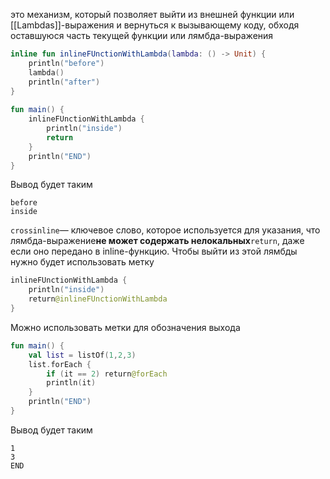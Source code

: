 это механизм, который позволяет выйти из внешней функции или [[Lambdas]]-выражения и вернуться к вызывающему коду, обходя оставшуюся часть
текущей функции или лямбда-выражения

```Kotlin
inline fun inlineFUnctionWithLambda(lambda: () -> Unit) {  
    println("before")  
    lambda()  
    println("after")  
}  
  
fun main() {  
    inlineFUnctionWithLambda {  
        println("inside")  
        return  
    }  
    println("END")  
}
```

Вывод будет таким

```Kotin
before
inside
```

`crossinline`— ключевое слово, которое используется для указания, что лямбда-выражение**не может содержать нелокальных**`return`, даже если
оно передано в inline-функцию. Чтобы выйти из этой лямбды нужно будет использовать метку

```Kotlin
inlineFUnctionWithLambda {  
    println("inside")  
    return@inlineFUnctionWithLambda  
}
```

Можно использовать метки для обозначения выхода

```Kotlin
fun main() {  
    val list = listOf(1,2,3)  
    list.forEach {  
        if (it == 2) return@forEach  
        println(it)  
    }  
    println("END")  
}
```

Вывод будет таким

```Kotin
1
3
END
